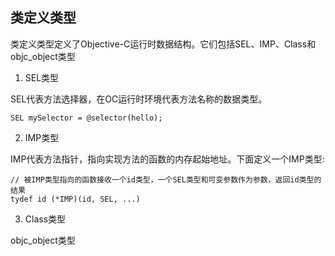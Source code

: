 ## 类定义类型

类定义类型定义了Objective-C运行时数据结构。它们包括SEL、IMP、Class和objc\_object类型

1. SEL类型

SEL代表方法选择器，在OC运行时环境代表方法名称的数据类型。

```
SEL mySelector = @selector(hello);
```

   2. IMP类型

IMP代表方法指针，指向实现方法的函数的内存起始地址。下面定义一个IMP类型:

```
// 被IMP类型指向的函数接收一个id类型，一个SEL类型和可变参数作为参数，返回id类型的结果
tydef id (*IMP)(id, SEL, ...)
```

   3. Class类型

objc\_object类型




